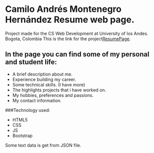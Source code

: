 # Camilo Andrés Montenegro Hernández Resume web page.

Project made for the CS Web Development at University of los Andes. Bogota, Colombia 
This is the link for the project[ResumePage](https://ca-montenegro.github.io/).

## In the page you can find some of my personal and student life: 
* A brief description about me.
* Experience building my career.
* Some technical skills. (I have more)
* The highlights projects that i have worked on.
* My hobbies, preferences and passions.
* My contact information.

###Technology used:
* HTML5
* CSS
* JS
* Bootstrap

Some text data is get from JSON file.


